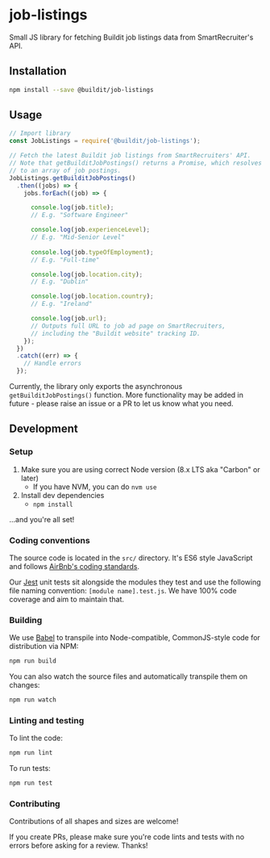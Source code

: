 # job-listings
Small JS library for fetching Buildit job listings data from SmartRecruiter's API.

## Installation

```sh
npm install --save @buildit/job-listings
```

## Usage

```js
// Import library
const JobListings = require('@buildit/job-listings');

// Fetch the latest Buildit job listings from SmartRecruiters' API.
// Note that getBuilditJobPostings() returns a Promise, which resolves
// to an array of job postings.
JobListings.getBuilditJobPostings()
  .then((jobs) => {
    jobs.forEach((job) => {

      console.log(job.title);
      // E.g. "Software Engineer"

      console.log(job.experienceLevel);
      // E.g. "Mid-Senior Level"
      
      console.log(job.typeOfEmployment);
      // E.g. "Full-time"

      console.log(job.location.city);
      // E.g. "Dublin"

      console.log(job.location.country);
      // E.g. "Ireland"

      console.log(job.url);
      // Outputs full URL to job ad page on SmartRecruiters,
      // including the "Buildit website" tracking ID.
    });
  })
  .catch((err) => {
    // Handle errors
  });
```

Currently, the library only exports the asynchronous `getBuilditJobPostings()` function. More functionality may be added in future - please raise an issue or a PR to let us know what you need.

## Development

### Setup

1. Make sure you are using correct Node version (8.x LTS aka "Carbon" or later)
    * If you have NVM, you can do `nvm use`
1. Install dev dependencies
    * `npm install`

...and you're all set!

### Coding conventions

The source code is located in the `src/` directory. It's ES6 style JavaScript and follows [AirBnb's coding standards](https://github.com/airbnb/javascript).

Our [Jest](https://facebook.github.io/jest/) unit tests sit alongside the modules they test and use the following file naming convention: `[module name].test.js`. We have 100% code coverage and aim to maintain that.

### Building

We use [Babel](https://babeljs.io/) to transpile into Node-compatible, CommonJS-style code for distribution via NPM:

```sh
npm run build
```

You can also watch the source files and automatically transpile them on changes:

```sh
npm run watch
```

### Linting and testing

To lint the code:

```sh
npm run lint
```

To run tests:

```sh
npm run test
```

### Contributing

Contributions of all shapes and sizes are welcome!

If you create PRs, please make sure you're code lints and tests with no errors before asking for a review. Thanks!
